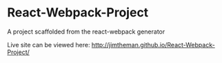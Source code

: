 # React-Webpack-Project
A project scaffolded from the react-webpack generator

Live site can be viewed here: http://jimtheman.github.io/React-Webpack-Project/
